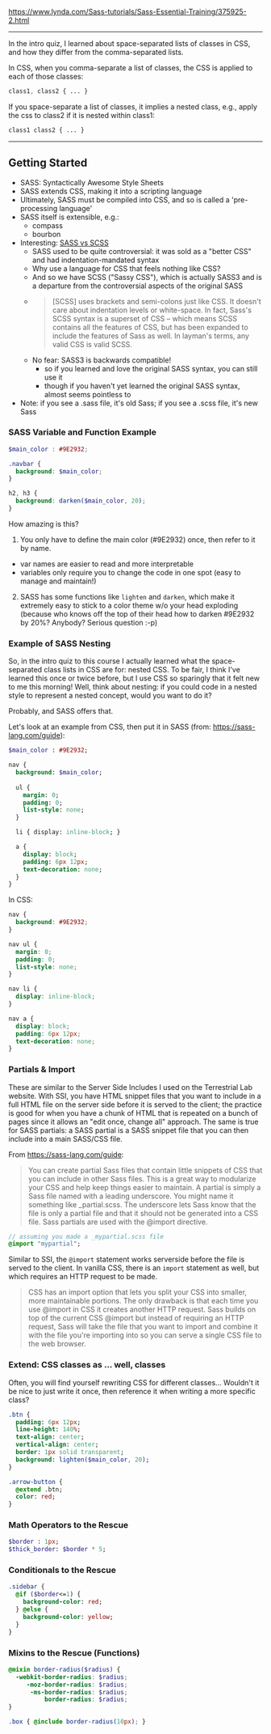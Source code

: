 https://www.lynda.com/Sass-tutorials/Sass-Essential-Training/375925-2.html

------------------------------------------------------------------

In the intro quiz, I learned about space-separated lists of classes in CSS, and
how they differ from the comma-separated lists.

In CSS, when you comma-separate a list of classes, the CSS is
applied to each of those classes:
```css
class1, class2 { ... }
```

If you space-separate a list of classes, it implies a nested class, e.g., apply
the css to class2 if it is nested within class1:
```css
class1 class2 { ... }
```

----------------------------------------------------------------------

## Getting Started
* SASS: Syntactically Awesome Style Sheets
* SASS extends CSS, making it into a scripting language
* Ultimately, SASS must be compiled into CSS, and so is called a 'pre-processing language'
* SASS itself is extensible, e.g.:
  - compass
  - bourbon
* Interesting: [SASS vs SCSS](http://www.thesassway.com/editorial/sass-vs-scss-which-syntax-is-better)
  - SASS used to be quite controversial: it was sold as a "better CSS" and had indentation-mandated syntax
  - Why use a language for CSS that feels nothing like CSS?
  - And so we have SCSS ("Sassy CSS"), which is actually SASS3 and is a departure from the controversial aspects of the original SASS
  - > [SCSS] uses brackets and semi-colons just like CSS. It doesn't care about indentation levels or white-space. In fact, Sass's SCSS syntax is a superset of CSS – which means SCSS contains all the features of CSS, but has been expanded to include the features of Sass as well. In layman's terms, any valid CSS is valid SCSS. 
  - No fear: SASS3 is backwards compatible!
    * so if you learned and love the original SASS syntax, you can still use it
    * though if you haven't yet learned the original SASS syntax, almost seems pointless to
* Note: if you see a .sass file, it's old Sass; if you see a .scss file, it's new Sass

### SASS Variable and Function Example
```scss
$main_color : #9E2932;

.navbar {
  background: $main_color;
}

h2, h3 {
  background: darken($main_color, 20);
}
```

How amazing is this?

1. You only have to define the main color (#9E2932) once, then refer to it by name.
  - var names are easier to read and more interpretable
  - variables only require you to change the code in one spot (easy to manage and maintain!)
2. SASS has some functions like `lighten` and `darken`, which make it extremely easy to stick to
   a color theme w/o your head exploding (because who knows off the top of their head how to
   darken #9E2932 by 20%? Anybody? Serious question :-p)

### Example of SASS Nesting
So, in the intro quiz to this course I actually learned what the space-separated class
lists in CSS are for: nested CSS.  To be fair, I think I've learned this once or twice before, but
I use CSS so sparingly that it felt new to me this morning!  Well, think about nesting: if
you could code in a nested style to represent a nested concept, would you want to do it?  

Probably, and SASS offers that.

Let's look at an example from CSS, then put it in SASS (from: https://sass-lang.com/guide):

```sass
$main_color : #9E2932;

nav {
  background: $main_color;
  
  ul {
    margin: 0;
    padding: 0;
    list-style: none;
  }

  li { display: inline-block; }

  a {
    display: block;
    padding: 6px 12px;
    text-decoration: none;
  }
}
```

In CSS:

```css
nav {
  background: #9E2932;
}

nav ul {
  margin: 0;
  padding: 0;
  list-style: none;
}

nav li {
  display: inline-block;
}

nav a {
  display: block;
  padding: 6px 12px;
  text-decoration: none;
}
```

### Partials & Import
These are similar to the Server Side Includes I used on the Terrestrial Lab website.  With SSI, you have 
HTML snippet files that you want to include in a full HTML file on the server side before it is served to
the client; the practice is good for when you have a chunk of HTML that is repeated on a bunch of pages since
it allows an "edit once, change all" approach.  The same is true for SASS partials: a SASS partial is a 
SASS snippet file that you can then include into a main SASS/CSS file.

From https://sass-lang.com/guide:
> You can create partial Sass files that contain little snippets of CSS that you can include in other Sass files. This is a great way to modularize your CSS and help keep things easier to maintain. A partial is simply a Sass file named with a leading underscore. You might name it something like _partial.scss. The underscore lets Sass know that the file is only a partial file and that it should not be generated into a CSS file. Sass partials are used with the @import directive.

```sass
// assuming you made a _mypartial.scss file
@import "mypartial";
```

Similar to SSI, the `@import` statement works serverside before the file is served to the client.  In vanilla
CSS, there is an `import` statement as well, but which requires an HTTP request to be made.

> CSS has an import option that lets you split your CSS into smaller, more maintainable portions. The only drawback is that each time you use @import in CSS it creates another HTTP request. Sass builds on top of the current CSS @import but instead of requiring an HTTP request, Sass will take the file that you want to import and combine it with the file you're importing into so you can serve a single CSS file to the web browser.

### Extend: CSS classes as ... well, classes
Often, you will find yourself rewriting CSS for different classes... Wouldn't it be nice
to just write it once, then reference it when writing a more specific class?

```sass
.btn {
  padding: 6px 12px;
  line-height: 140%;
  text-align: center;
  vertical-align: center;
  border: 1px solid transparent;
  background: lighten($main_color, 20);
}

.arrow-button {
  @extend .btn;
  color: red;
}
```

### Math Operators to the Rescue
```sass
$border : 1px;
$thick_border: $border * 5;
```

### Conditionals to the Rescue
```sass
.sidebar {
  @if ($border<=1) {
    background-color: red;
  } @else {
    background-color: yellow;
  }
}
```

### Mixins to the Rescue (Functions)

```scss
@mixin border-radius($radius) {
  -webkit-border-radius: $radius;
     -moz-border-radius: $radius;
      -ms-border-radius: $radius;
          border-radius: $radius;
}

.box { @include border-radius(10px); }
```
